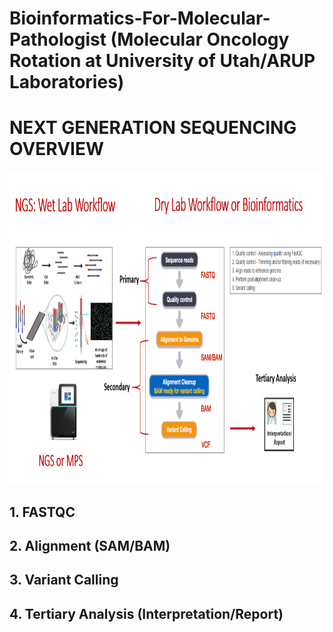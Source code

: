 # Bioinformatics-For-Molecular-Pathologist (Molecular Oncology Rotation at University of Utah/ARUP Laboratories)

# NEXT GENERATION SEQUENCING OVERVIEW

<p align="center">
  <img width="1260" height="500" src="https://github.com/jongtaek-kim/Bioinformatics-For-Molecular-Pathologist/blob/be30aae948f9bfba344cd250bd0c607fb62a265e/docs/images/Bioinformatics_workflow.jpg">
</p>

## 1. FASTQC
## 2. Alignment (SAM/BAM)
## 3. Variant Calling
## 4. Tertiary Analysis (Interpretation/Report)
